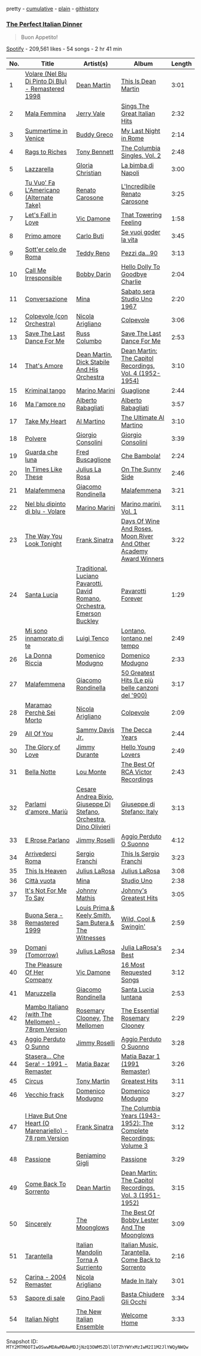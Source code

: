 pretty - [cumulative](/playlists/cumulative/37i9dQZF1DWT1R6bXL4dyW.md) - [plain](/playlists/plain/37i9dQZF1DWT1R6bXL4dyW) - [githistory](https://github.githistory.xyz/mackorone/spotify-playlist-archive/blob/main/playlists/plain/37i9dQZF1DWT1R6bXL4dyW)

### [The Perfect Italian Dinner](https://open.spotify.com/playlist/37i9dQZF1DWT1R6bXL4dyW)

> Buon Appetito!

[Spotify](https://open.spotify.com/user/spotify) - 209,561 likes - 54 songs - 2 hr 41 min

| No. | Title | Artist(s) | Album | Length |
|---|---|---|---|---|
| 1 | [Volare \(Nel Blu Di Pinto Di Blu\) \- Remastered 1998](https://open.spotify.com/track/5OkKOkdVTKFrYi6GWXkMzR) | [Dean Martin](https://open.spotify.com/artist/49e4v89VmlDcFCMyDv9wQ9) | [This Is Dean Martin](https://open.spotify.com/album/7dfnxOYh1XR9AKqCcGckGX) | 3:01 |
| 2 | [Mala Femmina](https://open.spotify.com/track/4xNlVOVjEdbQ7oAqzBWFit) | [Jerry Vale](https://open.spotify.com/artist/5MaJrqhwysKwbvDePyAS6l) | [Sings The Great Italian Hits](https://open.spotify.com/album/1kH2CE1cZ61h3XjBsyCAvB) | 2:32 |
| 3 | [Summertime in Venice](https://open.spotify.com/track/48ivErtRGxqq7c7McvCrLu) | [Buddy Greco](https://open.spotify.com/artist/0tncOz6MVpy67IphfE6VHZ) | [My Last Night in Rome](https://open.spotify.com/album/5M0nS1p261Pba8ETac6qtv) | 2:14 |
| 4 | [Rags to Riches](https://open.spotify.com/track/4BH8EuPAxeFAh1rSWtnGdD) | [Tony Bennett](https://open.spotify.com/artist/2lolQgalUvZDfp5vvVtTYV) | [The Columbia Singles, Vol\. 2](https://open.spotify.com/album/69MC1P86JXGPPfRDOgicPO) | 2:48 |
| 5 | [Lazzarella](https://open.spotify.com/track/2Jx5D0YoqTrCmf6mhWUBNH) | [Gloria Christian](https://open.spotify.com/artist/1tGvCnveV3FhhNIjjGEPPI) | [La bimba di Napoli](https://open.spotify.com/album/44lx8lzwLCBQMFZwAbvjad) | 3:00 |
| 6 | [Tu Vuo' Fa L'Americano \(Alternate Take\)](https://open.spotify.com/track/0aRwjpeeFTjSLT7f58GdBw) | [Renato Carosone](https://open.spotify.com/artist/5bt1p0ybrvQPJwt4YINGTF) | [L'Incredibile Renato Carosone](https://open.spotify.com/album/18nKFmNk8Jygs9tKqJAEzG) | 3:25 |
| 7 | [Let's Fall in Love](https://open.spotify.com/track/5fPxNZYdzcvSMXnJ0zsvZE) | [Vic Damone](https://open.spotify.com/artist/4seoDLqmOLUf59y72WJP7g) | [That Towering Feeling](https://open.spotify.com/album/00ldnYHO6BnvuNX5RSRQos) | 1:58 |
| 8 | [Primo amore](https://open.spotify.com/track/44nITwzqqMN5YGkkpHIssi) | [Carlo Buti](https://open.spotify.com/artist/2X9ZzmPwihIKKf2hIFfPyX) | [Se vuoi goder la vita](https://open.spotify.com/album/5crLflFonGxdtP6O5llh0H) | 3:45 |
| 9 | [Sott'er celo de Roma](https://open.spotify.com/track/4aoGVSGI98wtrol55ppThj) | [Teddy Reno](https://open.spotify.com/artist/6bobviRFkmyCKCIxqMluuv) | [Pezzi da...90](https://open.spotify.com/album/6Ie5uPiaaDhJRbssFBAkZf) | 3:13 |
| 10 | [Call Me Irresponsible](https://open.spotify.com/track/0Juciz8gOjrO89qw5KwQV5) | [Bobby Darin](https://open.spotify.com/artist/0EodhzA6yW1bIdD5B4tcmJ) | [Hello Dolly To Goodbye Charlie](https://open.spotify.com/album/2eUmHmpjsRfIJvulkcGfug) | 2:04 |
| 11 | [Conversazione](https://open.spotify.com/track/6QJCRh7zkxzpNZ5tzK2Rfm) | [Mina](https://open.spotify.com/artist/3HL1CyOnDLFJo1Rr8YBlKy) | [Sabato sera Studio Uno 1967](https://open.spotify.com/album/0GE5WZVdug1awyoHhWkBd0) | 2:20 |
| 12 | [Colpevole \(con Orchestra\)](https://open.spotify.com/track/3jcLeXLBfmfxWmRVQ7oIc6) | [Nicola Arigliano](https://open.spotify.com/artist/2idnMmsuRiGC9cij6q8jFD) | [Colpevole](https://open.spotify.com/album/1mgsq0slHd56RMtIyTjej2) | 3:06 |
| 13 | [Save The Last Dance For Me](https://open.spotify.com/track/3AgDyq95PRlHWhij9CaHam) | [Russ Columbo](https://open.spotify.com/artist/1bX7fjOYkonAk4NR2S82Kw) | [Save The Last Dance For Me](https://open.spotify.com/album/3GFvLuliDKA3e1dVGzGJ5H) | 2:53 |
| 14 | [That's Amore](https://open.spotify.com/track/4I4aQGNJ2HufloNtB65nxR) | [Dean Martin](https://open.spotify.com/artist/49e4v89VmlDcFCMyDv9wQ9), [Dick Stabile And His Orchestra](https://open.spotify.com/artist/0liyb0PPDyu3pfG7WZtsxO) | [Dean Martin: The Capitol Recordings, Vol\. 4 \(1952\-1954\)](https://open.spotify.com/album/5jQlSnsavt8afiXBFDNE8I) | 3:10 |
| 15 | [Kriminal tango](https://open.spotify.com/track/50Z9lMvcnkHuPodeL6XY53) | [Marino Marini](https://open.spotify.com/artist/2XLDoRIbLGPDqTXeTrVIbo) | [Guaglione](https://open.spotify.com/album/3JP375sFTecotrjU3tN0wc) | 2:44 |
| 16 | [Ma l'amore no](https://open.spotify.com/track/5drSJDJ0IiWmwKiosUskqK) | [Alberto Rabagliati](https://open.spotify.com/artist/3zH8fBlRRDQl4fBjU9Hgra) | [Alberto Rabagliati](https://open.spotify.com/album/1yvawlqBZYtfiyu8OMhAPK) | 3:57 |
| 17 | [Take My Heart](https://open.spotify.com/track/17mHf9wIBpntdSqDfD8c2g) | [Al Martino](https://open.spotify.com/artist/7egNqIGRldMzifHoh8pib6) | [The Ultimate Al Martino](https://open.spotify.com/album/5ZWGb9xTcmxXAjVNnbqELV) | 3:10 |
| 18 | [Polvere](https://open.spotify.com/track/1ZhJn46BIvPpZcSqNEWDKX) | [Giorgio Consolini](https://open.spotify.com/artist/3YJLfJ2gMM7sd2cZnsHKKS) | [Giorgio Consolini](https://open.spotify.com/album/1ZtMtYMAmH2oopEA6dkCWr) | 3:39 |
| 19 | [Guarda che luna](https://open.spotify.com/track/79g5dcc87vtTw5RkwkDs4L) | [Fred Buscaglione](https://open.spotify.com/artist/2OZgYaqlFRoRyycKkIvkSa) | [Che Bambola!](https://open.spotify.com/album/2dznTOXzQCpmzkTwLmt9fh) | 2:24 |
| 20 | [In Times Like These](https://open.spotify.com/track/1O3XkvdYvLgmvUhAqtTPCR) | [Julius La Rosa](https://open.spotify.com/artist/1yhv5zp6IYFYpboAm7Fdlm) | [On The Sunny Side](https://open.spotify.com/album/5UwXs3lYUnJJjOMdvxKfty) | 2:46 |
| 21 | [Malafemmena](https://open.spotify.com/track/47TyVNs0bQfA2CvVCd4cmq) | [Giacomo Rondinella](https://open.spotify.com/artist/4tqoMRYZ4gXsSTbvvZcnzT) | [Malafemmena](https://open.spotify.com/album/5mrAXReX65AC1zOYCgNK43) | 3:21 |
| 22 | [Nel blu dipinto di blu \- Volare](https://open.spotify.com/track/1wHbRBLiWj9rfikuGsBu5G) | [Marino Marini](https://open.spotify.com/artist/2XLDoRIbLGPDqTXeTrVIbo) | [Marino marini, Vol\. 1](https://open.spotify.com/album/164LrJyEnhQN0fJc3ziFQJ) | 3:11 |
| 23 | [The Way You Look Tonight](https://open.spotify.com/track/0elmUoU7eMPwZX1Mw1MnQo) | [Frank Sinatra](https://open.spotify.com/artist/1Mxqyy3pSjf8kZZL4QVxS0) | [Days Of Wine And Roses, Moon River And Other Academy Award Winners](https://open.spotify.com/album/7FAo3wmrJNNzz2W5Z5ZG80) | 3:22 |
| 24 | [Santa Lucia](https://open.spotify.com/track/3uMHUBQ9TyW4QDuTeT7CdR) | [Traditional](https://open.spotify.com/artist/1U5zgr455OGyIkLNXvDdrf), [Luciano Pavarotti](https://open.spotify.com/artist/0Y8KmFkKOgJybpVobn1onU), [David Romano](https://open.spotify.com/artist/3srYILowq1BvCdlcvuor6x), [Orchestra](https://open.spotify.com/artist/21ND47q78JLAfDR1qpKQmj), [Emerson Buckley](https://open.spotify.com/artist/12Lx27kM3i0A3gfE9m3Bcc) | [Pavarotti Forever](https://open.spotify.com/album/4uqcr1BXoigCnQ9POw0YYP) | 1:29 |
| 25 | [Mi sono innamorato di te](https://open.spotify.com/track/5ZO497MmiaF5Q1arqAT5Wg) | [Luigi Tenco](https://open.spotify.com/artist/4F9VFl80sWpvTfXwLJZbhK) | [Lontano, lontano nel tempo](https://open.spotify.com/album/44vAlFlydCLj7aDbMObDYE) | 2:49 |
| 26 | [La Donna Riccia](https://open.spotify.com/track/3ddMtGoPY2DOOQDvQ46nAt) | [Domenico Modugno](https://open.spotify.com/artist/4llklDtTTyMYMY2LfFOkTI) | [Domenico Modugno](https://open.spotify.com/album/1O5m1zuWVPyD0g7MwHDYMp) | 2:33 |
| 27 | [Malafemmena](https://open.spotify.com/track/0gr7BsQKGQHzTGHoGELIdE) | [Giacomo Rondinella](https://open.spotify.com/artist/4tqoMRYZ4gXsSTbvvZcnzT) | [50 Greatest Hits \(Le più belle canzoni del '900\)](https://open.spotify.com/album/5IP8WyOvouzGVfdeookdv1) | 3:17 |
| 28 | [Maramao Perchè Sei Morto](https://open.spotify.com/track/5WSgOxD1Q57PK60m3UHdqD) | [Nicola Arigliano](https://open.spotify.com/artist/2idnMmsuRiGC9cij6q8jFD) | [Colpevole](https://open.spotify.com/album/1mgsq0slHd56RMtIyTjej2) | 2:09 |
| 29 | [All Of You](https://open.spotify.com/track/7EzyFflNHxgRyC6GCVfu5m) | [Sammy Davis Jr.](https://open.spotify.com/artist/1NAWG3AngjBXyKbmPaz92D) | [The Decca Years](https://open.spotify.com/album/653NffdK42IKzsD3goAEHg) | 2:44 |
| 30 | [The Glory of Love](https://open.spotify.com/track/4usvynbYaFqgm4olpzEp9u) | [Jimmy Durante](https://open.spotify.com/artist/5FNHfTn3yzVpqdUyWwej0v) | [Hello Young Lovers](https://open.spotify.com/album/2MxPqVPNpPGx4jYjSJr6Zg) | 2:49 |
| 31 | [Bella Notte](https://open.spotify.com/track/5LO9QzNKUOxtLqOfygsOAV) | [Lou Monte](https://open.spotify.com/artist/7dbKeVkihtOifdiu7f3rUg) | [The Best Of RCA Victor Recordings](https://open.spotify.com/album/54vpLuk6RjUQoXUgay9sdk) | 2:43 |
| 32 | [Parlami d'amore, Mariù](https://open.spotify.com/track/2wjwzY4BFijBxmnV5b2y2x) | [Cesare Andrea Bixio](https://open.spotify.com/artist/4M5Ttp109RCi5lxSFFiprS), [Giuseppe Di Stefano](https://open.spotify.com/artist/6kjCrVbejP0Aw6otiMaxNt), [Orchestra](https://open.spotify.com/artist/21ND47q78JLAfDR1qpKQmj), [Dino Olivieri](https://open.spotify.com/artist/0SZKROPnqEzefRAqIKmhr5) | [Giuseppe di Stefano: Italy](https://open.spotify.com/album/71l2dJapVmI1TCIv0CABen) | 3:13 |
| 33 | [E Rrose Parlano](https://open.spotify.com/track/3gv3DtiBiTWsVrorvJjyH5) | [Jimmy Roselli](https://open.spotify.com/artist/7IbQOrbuDPJu0mac9pDwf3) | [Aggio Perduto O Suonno](https://open.spotify.com/album/76U9nf3gDjcAv4ZNbyC4rN) | 4:12 |
| 34 | [Arrivederci Roma](https://open.spotify.com/track/5hFzGBJ7nhYHg8IZ5oTYdu) | [Sergio Franchi](https://open.spotify.com/artist/3afJ7ksCTA53PwM233jIf8) | [This Is Sergio Franchi](https://open.spotify.com/album/7MAb4ipqNcHCYSZalRCqbY) | 3:23 |
| 35 | [This Is Heaven](https://open.spotify.com/track/08XE9DL4G4nB21QgHEkeaT) | [Julius LaRosa](https://open.spotify.com/artist/7eYjNm8FZWh2E7MPw7uHaJ) | [Julius LaRosa](https://open.spotify.com/album/36Amo3vFBVrwGlXq7OUCnT) | 3:08 |
| 36 | [Città vuota](https://open.spotify.com/track/4LrFMFEu8tc8DKm4VXGnJd) | [Mina](https://open.spotify.com/artist/3HL1CyOnDLFJo1Rr8YBlKy) | [Studio Uno](https://open.spotify.com/album/4kOeOxOX8Jr1wCgEQr7M3C) | 2:38 |
| 37 | [It's Not For Me To Say](https://open.spotify.com/track/4lFXv6eBek6kEiGYzh2mH2) | [Johnny Mathis](https://open.spotify.com/artist/21LGsW7bziR4Ledx7WZ1Wf) | [Johnny's Greatest Hits](https://open.spotify.com/album/5yIWAY0IA6ZTEGL3R6tPH1) | 3:05 |
| 38 | [Buona Sera \- Remastered 1999](https://open.spotify.com/track/0jbrk06CS9siNsEcx6CgCD) | [Louis Prima & Keely Smith](https://open.spotify.com/artist/1VNfHD8QBVfKnAeHUh42jv), [Sam Butera & The Witnesses](https://open.spotify.com/artist/70njzKgLbLbWkCPhKEu2oV) | [Wild, Cool & Swingin'](https://open.spotify.com/album/2xmfLSGLoJqHOSpfLSXLfM) | 2:59 |
| 39 | [Domani \(Tomorrow\)](https://open.spotify.com/track/5GFLCzdy1DH9V5pGlpItJY) | [Julius LaRosa](https://open.spotify.com/artist/7eYjNm8FZWh2E7MPw7uHaJ) | [Julia LaRosa's Best](https://open.spotify.com/album/20kqgNb3tLmqH3f6hoHCvN) | 2:34 |
| 40 | [The Pleasure Of Her Company](https://open.spotify.com/track/5KdkuAfOa5QA2eEYccxLD1) | [Vic Damone](https://open.spotify.com/artist/4seoDLqmOLUf59y72WJP7g) | [16 Most Requested Songs](https://open.spotify.com/album/3BKBbOThU1jKTqirqDkSok) | 3:12 |
| 41 | [Maruzzella](https://open.spotify.com/track/232OpLFVugkwN7obgpqMKJ) | [Giacomo Rondinella](https://open.spotify.com/artist/4tqoMRYZ4gXsSTbvvZcnzT) | [Santa Lucia luntana](https://open.spotify.com/album/2jFkOsOmnnhFIOLgG1eJVo) | 2:53 |
| 42 | [Mambo Italiano \(with The Mellomen\) \- 78rpm Version](https://open.spotify.com/track/0QoV9nLBwYEU1bA6m61h4F) | [Rosemary Clooney](https://open.spotify.com/artist/0NkyXWGxE3WTFixDSJ39PK), [The Mellomen](https://open.spotify.com/artist/548L4DXlt7N14Mhbfdmdqq) | [The Essential Rosemary Clooney](https://open.spotify.com/album/6IIfhQA1oHBvHGJQZnbXfP) | 2:29 |
| 43 | [Aggio Perduto O Sunno](https://open.spotify.com/track/7ejJ8Ndox8S9wrv72Sm3Af) | [Jimmy Roselli](https://open.spotify.com/artist/7IbQOrbuDPJu0mac9pDwf3) | [Aggio Perduto O Suonno](https://open.spotify.com/album/76U9nf3gDjcAv4ZNbyC4rN) | 3:28 |
| 44 | [Stasera..\. Che Sera! \- 1991 \- Remaster](https://open.spotify.com/track/1uz6If8Tcbjm3xyxQ48IjV) | [Matia Bazar](https://open.spotify.com/artist/449mAbddAC2PAgNM3TLyc5) | [Matia Bazar 1 \(1991 Remaster\)](https://open.spotify.com/album/3XMyhCHEqTIQsEVz3lgzkB) | 3:26 |
| 45 | [Circus](https://open.spotify.com/track/0U9P3GPMhoAWKG0uVnsm3W) | [Tony Martin](https://open.spotify.com/artist/0EFbbYqV2BDlRwk7A1SGtb) | [Greatest Hits](https://open.spotify.com/album/4BgETe5d1ZGvUvlNdfbywH) | 3:11 |
| 46 | [Vecchio frack](https://open.spotify.com/track/0rHIXD2GmjixirvBfTUV2b) | [Domenico Modugno](https://open.spotify.com/artist/4llklDtTTyMYMY2LfFOkTI) | [Domenico Modugno](https://open.spotify.com/album/1O5m1zuWVPyD0g7MwHDYMp) | 3:27 |
| 47 | [I Have But One Heart \(O Marenariello\) \- 78 rpm Version](https://open.spotify.com/track/2Y0PJlBIzrcUGAH6r9pfzh) | [Frank Sinatra](https://open.spotify.com/artist/1Mxqyy3pSjf8kZZL4QVxS0) | [The Columbia Years \(1943\-1952\): The Complete Recordings: Volume 3](https://open.spotify.com/album/5BoSBPiaIMAPs87jvtAvFi) | 3:12 |
| 48 | [Passione](https://open.spotify.com/track/5YbUsKDnZSuDiLx8MnDGiZ) | [Beniamino Gigli](https://open.spotify.com/artist/78qb0nLAzypzePDYBGYl8F) | [Passione](https://open.spotify.com/album/5nLsJZ6FqFslzLRputLC06) | 3:29 |
| 49 | [Come Back To Sorrento](https://open.spotify.com/track/5aefoUh9oR6nzQdwdp6k14) | [Dean Martin](https://open.spotify.com/artist/49e4v89VmlDcFCMyDv9wQ9) | [Dean Martin: The Capitol Recordings, Vol\. 3 \(1951\-1952\)](https://open.spotify.com/album/2Kk2yOUlO23aSwwJBTeXPu) | 3:15 |
| 50 | [Sincerely](https://open.spotify.com/track/6hOD1yxLeWllJ2TiwbuwQg) | [The Moonglows](https://open.spotify.com/artist/1sZwQg2rvSlGhkG218SouM) | [The Best Of Bobby Lester And The Moonglows](https://open.spotify.com/album/5G9ZcFBoCQgIQDjV4arzl8) | 3:09 |
| 51 | [Tarantella](https://open.spotify.com/track/5CVSC6Ehnko15JmOuGYFwA) | [Italian Mandolin Torna A Surriento](https://open.spotify.com/artist/6B1qY6diGzu9FFbGOG7fSk) | [Italian Music, Tarantella, Come Back to Sorrento](https://open.spotify.com/album/191xZsXIZWwYcKshzfEJbg) | 2:16 |
| 52 | [Carina \- 2004 Remaster](https://open.spotify.com/track/5yivxFwuIMvhWWQclRNuLC) | [Nicola Arigliano](https://open.spotify.com/artist/2idnMmsuRiGC9cij6q8jFD) | [Made In Italy](https://open.spotify.com/album/4fLE2vaPEOFgewmQ2DrJqC) | 3:01 |
| 53 | [Sapore di sale](https://open.spotify.com/track/3DAFQyYYpTDEuChTS8eTU7) | [Gino Paoli](https://open.spotify.com/artist/2taCySpDIEEa2mvo2k7xkH) | [Basta Chiudere Gli Occhi](https://open.spotify.com/album/1Z8UL8WI8OmzcrwHVgHv3j) | 3:34 |
| 54 | [Italian Night](https://open.spotify.com/track/7kQJ5znmZV3jLpcNDQE0xR) | [The New Italian Ensemble](https://open.spotify.com/artist/6dxVfmnDCABARibSSrtqRI) | [Welcome Home](https://open.spotify.com/album/0QsSFqGdbReLFAWwKdQIhS) | 3:33 |

Snapshot ID: `MTY2MTM0OTIwOSwwMDAwMDAwMDJjNzQ3OWM5ZDllOTZhYWYxMzIwM2I1M2JlYWQyNWQw`
